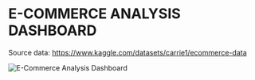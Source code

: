 # E-COMMERCE ANALYSIS DASHBOARD

Source data: https://www.kaggle.com/datasets/carrie1/ecommerce-data

![E-Commerce Analysis Dashboard](https://github.com/andreanynthn/Power-BI/blob/main/E-Commerce%20Analysis/E-Commerce%20Analysis.jpg)
